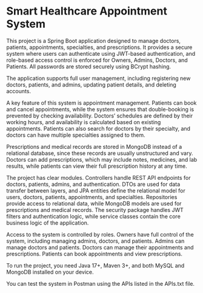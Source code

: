 # Smart Healthcare Appointment System

This project is a Spring Boot application designed to manage doctors, patients, appointments, specialties, and prescriptions. 
It provides a secure system where users can authenticate using JWT-based authentication, and role-based access control is enforced for Owners, 
Admins, Doctors, and Patients. All passwords are stored securely using BCrypt hashing.  

The application supports full user management, including registering new doctors, patients, and admins, updating patient details, and deleting accounts.

A key feature of this system is appointment management. Patients can book and cancel appointments, while the system ensures that double-booking is prevented by 
checking availability. Doctors’ schedules are defined by their working hours, and availability is calculated based on existing appointments. 
Patients can also search for doctors by their specialty, and doctors can have multiple specialties assigned to them.  

Prescriptions and medical records are stored in MongoDB instead of a relational database, since these records are usually unstructured and vary. 
Doctors can add prescriptions, which may include notes, medicines, and lab results, while patients can view their full prescription history at any time.  

The project has clear modules. Controllers handle REST API endpoints for doctors, patients, admins, and authentication. DTOs are used for data transfer between layers, 
and JPA entities define the relational model for users, doctors, patients, appointments, and specialties. 
Repositories provide access to relational data, while MongoDB models are used for prescriptions and medical records. 
The security package handles JWT filters and authentication logic, while service classes contain the core business logic of the application.  

Access to the system is controlled by roles. Owners have full control of the system, including managing admins, doctors, 
and patients. Admins can manage doctors and patients. Doctors can manage their appointments and prescriptions. Patients can book appointments and view prescriptions.  

To run the project, you need Java 17+, Maven 3+, and both MySQL and MongoDB installed on your device.

You can test the system in Postman using the APIs listed in the APIs.txt file.
